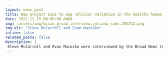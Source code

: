 ```yaml
---
layout: news_post
title: New project aims to map cellular variation in the healthy human brain
date: 2022-12-15 00:00:00-0400
img: /assets/img/bican_broad_interview.juliana_sohn.202212.png
img_alt: "Steve McCarroll and Evan Macosko"
inline: false
related_posts: false
description: |
 Steve McCarroll and Evan Macosko were interviewed by the Broad News team about their recently awarded grant from the [NIH’s Brain Research Through Advancing Innovative Neurotechnologies (BRAIN) Initiative](https://braininitiative.nih.gov/). Their grant aims to create an atlas of human brain cell variation and to better understand what generates that variation. Read the full transcript [here](https://www.broadinstitute.org/news/new-project-aims-map-cellular-variation-healthy-human-brain-0). 
---
```

